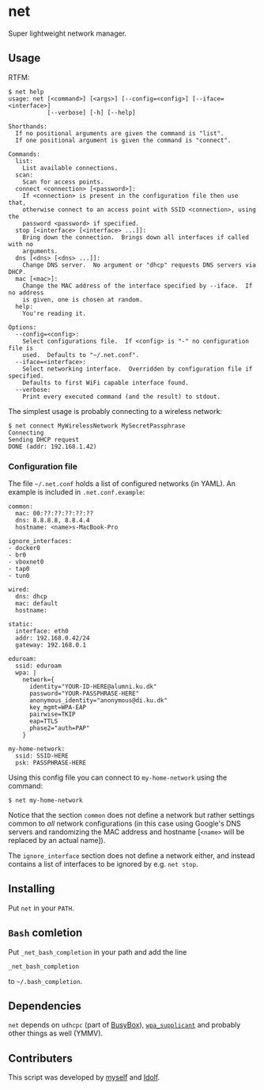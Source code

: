 # net

Super lightweight network manager.

## Usage

RTFM:

```
$ net help
usage: net [<command>] [<args>] [--config=<config>] [--iface=<interface>]
           [--verbose] [-h] [--help]

Shorthands:
  If no positional arguments are given the command is "list".
  If one positional argument is given the command is "connect".

Commands:
  list:
    List available connections.
  scan:
    Scan for access points.
  connect <connection> [<password>]:
    If <connection> is present in the configuration file then use that,
    otherwise connect to an access point with SSID <connection>, using the
    password <password> if specified.
  stop [<interface> [<interface> ...]]:
    Bring down the connection.  Brings down all interfaces if called with no
    arguments.
  dns [<dns> [<dns> ...]]:
    Change DNS server.  No argument or "dhcp" requests DNS servers via DHCP.
  mac [<mac>]:
    Change the MAC address of the interface specified by --iface.  If no address
    is given, one is chosen at random.
  help:
    You're reading it.

Options:
  --config=<config>:
    Select configurations file.  If <config> is "-" no configuration file is
    used.  Defaults to "~/.net.conf".
  --iface=<interface>:
    Select networking interface.  Overridden by configuration file if specified.
    Defaults to first WiFi capable interface found.
  --verbose:
    Print every executed command (and the result) to stdout.
```

The simplest usage is probably connecting to a wireless network:

```
$ net connect MyWirelessNetwork MySecretPassphrase
Connecting
Sending DHCP request
DONE (addr: 192.168.1.42)
```

### Configuration file

The file `~/.net.conf` holds a list of configured networks (in YAML).  An
example is included in `.net.conf.example`:

```
common:
  mac: 00:??:??:??:??:??
  dns: 8.8.8.8, 8.8.4.4
  hostname: <name>s-MacBook-Pro

ignore_interfaces:
- docker0
- br0
- vboxnet0
- tap0
- tun0

wired:
  dns: dhcp
  mac: default
  hostname:

static:
  interface: eth0
  addr: 192.168.0.42/24
  gateway: 192.168.0.1

eduroam:
  ssid: eduroam
  wpa: |
    network={
      identity="YOUR-ID-HERE@alumni.ku.dk"
      password="YOUR-PASSPHRASE-HERE"
      anonymous_identity="anonymous@di.ku.dk"
      key_mgmt=WPA-EAP
      pairwise=TKIP
      eap=TTLS
      phase2="auth=PAP"
    }

my-home-network:
  ssid: SSID-HERE
  psk: PASSPHRASE-HERE
```

Using this config file you can connect to `my-home-network` using the command:

```
$ net my-home-network
```

Notice that the section `common` does not define a network but rather settings
common to *all* network configurations (in this case using Google's DNS servers
and randomizing the MAC address and hostname [`<name>` will be replaced by an
actual name]).

The `ignore_interface` section does not define a network either, and instead
contains a list of interfaces to be ignored by e.g. `net stop`.

## Installing

Put `net` in your `PATH`.

## `Bash` comletion

Put `_net_bash_completion` in your path and add the line

```
_net_bash_completion
```

to `~/.bash_completion`.

## Dependencies

`net` depends on `udhcpc` (part of [BusyBox](http://www.busybox.net/)),
[`wpa_supplicant`](http://w1.fi/wpa_supplicant/) and probably other things as
well (YMMV).

## Contributers

This script was developed by [myself](https://github.com/br0ns) and
[Idolf](https://github.com/idolf).
